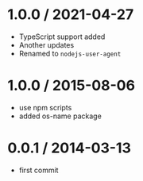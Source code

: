 1.0.0 / 2021-04-27
==================

 * TypeScript support added
 * Another updates
 * Renamed to `nodejs-user-agent`

1.0.0 / 2015-08-06
==================

 * use npm scripts
 * added os-name package

0.0.1 / 2014-03-13 
==================

  * first commit
